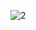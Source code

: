 ![2](https://user-images.githubusercontent.com/45221397/76326084-23d3da80-630e-11ea-8032-9cb8d0a325eb.png)
